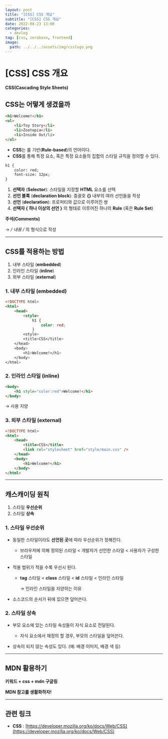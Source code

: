 ```yaml
---
layout: post
title: "[CSS] CSS 개요"
subtitle: "[CSS] CSS 개요"
date: 2022-08-23 13:00
categories:
  - devlog
tag: [css, zerobase, frontend]
image:
  path: ../../../assets/img/csslogo.png
---
```


# [CSS] CSS 개요

**CSS(Cascading Style Sheets)**

## CSS는 어떻게 생겼을까

```html
<h1>Welcome!</h1>
<ul>
	<li>Toy Story</li>
	<li>Zootopia</li>
	<li>Inside Out/li>
</ul>
```

- **CSS**는 룰 기반(**Rule-based**)의 언어이다.
- **CSS**를 통해 특정 요소, 혹은 특정 요소들의 집합의 스타일 규칙을 정의할 수 있다.

```html
h1 {
	color: red;
	font-size: 12px;
}
```

1. **선택자** (**Selector**): 스타일을 지정할 **HTML** 요소를 선택
2. **선언 블록** (**declaration block**): 중괄호 **{}** 내부의 여러 선언들을 작성
3. **선언** (**declaration**): 프로퍼티와 값으로 이루어진 쌍
4. **선택자 { 하나 이상의 선언 }** 의 형태로 이루어진 하나의 **Rule** (혹은 **Rule Set**)

**주석(Comments)**

→ **/* 내용 */** 의 형식으로 작성

---

## CSS를 적용하는 방법

1. 내부 스타일 (**embedded**)
2. 인라인 스타일 (**inline**)
3. 외부 스타일 (**external**)

### 1. 내부 스타일 (embedded)

```html
<!DOCTYPE html>
<html>
	<head>
		<style>
			h1 { 
				color: red; 
			}
		<style>
		<title>CSS</title>
	</head>
	<body>
		<h1>Welcome!</h1>
	</body>
</html>
```

### 2. 인라인 스타일 (inline)

```html
<body>
	<h1 style="color:red">Welcome!</h1>
</body>
```

→ 사용 지양

### 3. 외부 스타일 (external)

```html
<!DOCTYPE html>
<html>
	<head>
		<title>CSS</title>
		<link rel="stylesheet" href="style/main.css" />
	</head>
	<body>
		<h1>Welcome!</h1>
	</body>
</html>
```

---

## 캐스캐이딩 원칙

1. 스타일 **우선순위**
2. 스타일 **상속**

### 1. 스타일 우선순위

- 동일한 스타일이라도 **선언된 곳**에 따라 우선순위가 정해진다.
    - 브라우저에 의해 정의된 스타일 < 개발자가 선언한 스타일 < 사용자가 구성한 스타일

- 적용 범위가 적을 수록 우선시 된다.
    - **tag** 스타일 < **class** 스타일 < **id** 스타일 < 인라인 스타일
        
        → 인라인 스타일을 지양하는 이유
        
- 소스코드의 순서가 뒤에 있으면 덮어쓴다.

### 2. 스타일 상속

- 부모 요소에 있는 스타일 속성들이 자식 요소로 전달된다.
    - 자식 요소에서 재정의 할 경우, 부모의 스타일을 덮어쓴다.

- 상속이 되지 않는 속성도 있다. (예: 배경 이미지, 배경 색 등)

---

## MDN 활용하기

**키워드 + css + mdn 구글링**

**MDN 참고를 생활화하자!**

---

## 관련 링크

- **CSS** : [https://developer.mozilla.org/ko/docs/Web/CSS](https://developer.mozilla.org/ko/docs/Web/CSS)